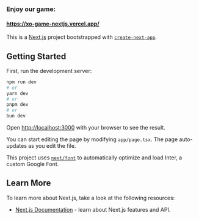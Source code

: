 ### Enjoy our game:
#### https://xo-game-nextjs.vercel.app/

This is a [Next.js](https://nextjs.org/) project bootstrapped with [`create-next-app`](https://github.com/vercel/next.js/tree/canary/packages/create-next-app).
 
## Getting Started
 
First, run the development server:
 
```bash
npm run dev
# or
yarn dev
# or
pnpm dev
# or
bun dev
```
 
Open [http://localhost:3000](http://localhost:3000) with your browser to see the result.
 
You can start editing the page by modifying `app/page.tsx`. The page auto-updates as you edit the file.
 
This project uses [`next/font`](https://nextjs.org/docs/basic-features/font-optimization) to automatically optimize and load Inter, a custom Google Font.
 
## Learn More
 
To learn more about Next.js, take a look at the following resources:
 
- [Next.js Documentation](https://nextjs.org/docs) - learn about Next.js features and API.
